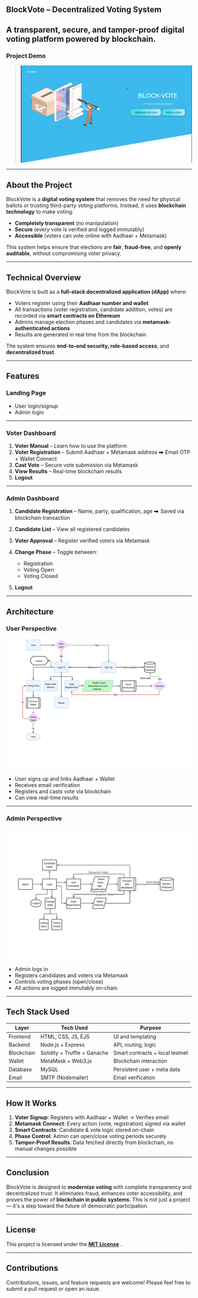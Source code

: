 ##  BlockVote – Decentralized Voting System

## A transparent, secure, and tamper-proof digital voting platform powered by blockchain. ##

### **Project Demo**

> *![BlockVote Demo](assets/Project_demo.gif)*

---

## About the Project

BlockVote is a **digital voting system** that removes the need for physical ballots or trusting third-party voting platforms. Instead, it uses **blockchain technology** to make voting:

* **Completely transparent** (no manipulation)
* **Secure** (every vote is verified and logged immutably)
* **Accessible** (voters can vote online with Aadhaar + Metamask)

This system helps ensure that elections are **fair**, **fraud-free**, and **openly auditable**, without compromising voter privacy.

---

## Technical Overview

BlockVote is built as a **full-stack decentralized application (dApp)** where:

* Voters register using their **Aadhaar number and wallet**
* All transactions (voter registration, candidate addition, votes) are recorded via **smart contracts on Ethereum**
* Admins manage election phases and candidates via **metamask-authenticated actions**
* Results are generated in real time from the blockchain

The system ensures **end-to-end security, role-based access**, and **decentralized trust**.

---

## Features

### Landing Page

* User login/signup
* Admin login

---

### Voter Dashboard

1. **Voter Manual** – Learn how to use the platform
2. **Voter Registration** – Submit Aadhaar + Metamask address
   ⮕ Email OTP + Wallet Connect
3. **Cast Vote** – Secure vote submission via Metamask
4. **View Results** – Real-time blockchain results
5. **Logout**

---

### Admin Dashboard

1. **Candidate Registration** – Name, party, qualification, age
   ⮕ Saved via blockchain transaction
2. **Candidate List** – View all registered candidates
3. **Voter Approval** – Register verified voters via Metamask
4. **Change Phase** – Toggle between:

   * Registration
   * Voting Open
   * Voting Closed
5. **Logout**

---

## Architecture 

### User Perspective

![User Flow Diagram](assets/User_Flowchart.jpg)

* User signs up and links Aadhaar + Wallet
* Receives email verification
* Registers and casts vote via blockchain
* Can view real-time results

---

### Admin Perspective

![Admin Flow Diagram](assets/Admin_Flowchart.jpg)

* Admin logs in
* Registers candidates and voters via Metamask
* Controls voting phases (open/close)
* All actions are logged immutably on-chain

---

## Tech Stack Used

| Layer      | Tech Used                    | Purpose                         |
| ---------- | ---------------------------- | ------------------------------- |
| Frontend   | HTML, CSS, JS, EJS           | UI and templating               |
| Backend    | Node.js + Express            | API, routing, logic             |
| Blockchain | Solidity + Truffle + Ganache | Smart contracts + local testnet |
| Wallet     | MetaMask + Web3.js           | Blockchain interaction          |
| Database   | MySQL                        | Persistent user + meta data     |
| Email      | SMTP (Nodemailer)            | Email verification              |

---

## How It Works

1. **Voter Signup**: Registers with Aadhaar + Wallet → Verifies email
2. **Metamask Connect**: Every action (vote, registration) signed via wallet
3. **Smart Contracts**: Candidate & vote logic stored on-chain
4. **Phase Control**: Admin can open/close voting periods securely
5. **Tamper-Proof Results**: Data fetched directly from blockchain, no manual changes possible

---

## Conclusion

BlockVote is designed to **modernize voting** with complete transparency and decentralized trust. It eliminates fraud, enhances voter accessibility, and proves the power of **blockchain in public systems**. This is not just a project — it's a step toward the future of democratic participation.

---

## License

This project is licensed under the **[MIT License](./LICENSE)** .

---

## Contributions

Contributions, issues, and feature requests are welcome!
Please feel free to submit a pull request or open an issue.

